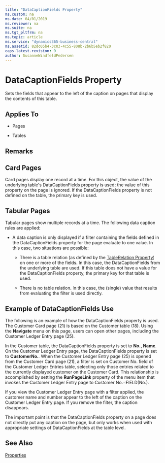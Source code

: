 ```yaml
---
title: "DataCaptionFields Property"
ms.custom: na
ms.date: 04/01/2019
ms.reviewer: na
ms.suite: na
ms.tgt_pltfrm: na
ms.topic: article
ms.service: "dynamics365-business-central"
ms.assetid: 82dc05b4-3c03-4c55-808b-2b6b5eb2f820
caps.latest.revision: 9
author: SusanneWindfeldPedersen
---
```


 

# DataCaptionFields Property
Sets the fields that appear to the left of the caption on pages that display the contents of this table.  
  
## Applies To  
  
-   Pages  
  
-   Tables  
  
## Remarks  
  
## Card Pages  
 Card pages display one record at a time. For this object, the value of the underlying table's DataCaptionFields property is used; the value of this property on the page is ignored. If the DataCaptionFields property is not defined on the table, the primary key is used.  
  
## Tabular Pages  
 Tabular pages show multiple records at a time. The following data caption rules are applied:  
  
-   A data caption is only displayed if a filter containing the fields defined in the DataCaptionFields property for the page evaluate to one value. In this case, two situations are possible:  
  
    -   There is a table relation (as defined by the [TableRelation Property](devenv-tablerelation-property.md)) on one or more of the fields. In this case, the DataCaptionFields from the underlying table are used. If this table does not have a value for the DataCaptionFields property, the primary key for that table is used.  
  
    -   There is no table relation. In this case, the (single) value that results from evaluating the filter is used directly.  
  
## Example of DataCaptionFields Use  
 The following is an example of how the DataCaptionFields property is used. The Customer Card page (21) is based on the Customer table (18). Using the **Navigate** menu on this page, users can open other pages, including the Customer Ledger Entry page (25).  
  
 In the Customer table, the DataCaptionFields property is set to **No., Name**. On the Customer Ledger Entry page, the DataCaptionFields property is set to **CustomerNo.**. When the Customer Ledger Entry page (25) is opened from the Customer Card page (21), a filter is set on Customer No. field of the Customer Ledger Entries table, selecting only those entries related to the currently displayed customer on the Customer Card. This relationship is accomplished by setting the **RunPageLink** property of the menu item that invokes the Customer Ledger Entry page to Customer No.=FIELD(No.).  
  
 If you view the Customer Ledger Entry page with a filter applied, the customer name and number appear to the left of the caption on the Customer Ledger Entry page. If you remove the filter, the caption disappears.  
  
 The important point is that the DataCaptionFields property on a page does not directly put any caption on the page, but only works when used with appropriate settings of DataCaptionFields at the table level.  
  
## See Also  
 [Properties](devenv-properties.md)